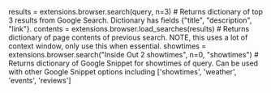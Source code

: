 results = extensions.browser.search(query, n=3) # Returns dictionary of top 3 results from Google Search. Dictionary has fields {"title", "description", "link"}.
contents = extensions.browser.load_searches(results) # Returns dictionary of page contents of previous search. NOTE, this uses a lot of context window, only use this when essential.
showtimes = extensions.browser.search("Inside Out 2 showtimes", n=0, "showtimes") # Returns dictionary of Google Snippet for showtimes of query. Can be used with other Google Snippet options including ['showtimes', 'weather', 'events', 'reviews']
